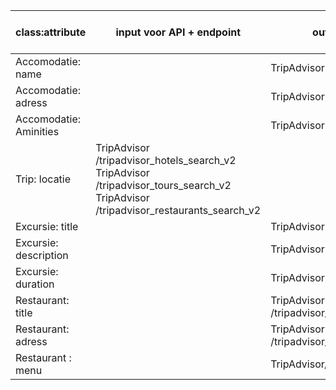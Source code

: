 | class:attribute        | input voor API + endpoint                                                                                                                 | output door API + eindpoint                    | geleverd door gebruiker | wordt opgeslagen | 
|------------------------|-------------------------------------------------------------------------------------------------------------------------------------------|------------------------------------------------|-------------------------|------------------|
| Accomodatie: name      |                                                                                                                                           | TripAdvisor /tripadvisor_hotels_search_v2      |                         | X                |                  
| Accomodatie: adress    |                                                                                                                                           | TripAdvisor /tripadvisor_hotels_search_v2      |                         | X                |
| Accomodatie: Aminities |                                                                                                                                           | TripAdvisor /tripadvisor_hotels_search_v2      |                         |                  |
| Trip: locatie          | TripAdvisor /tripadvisor_hotels_search_v2<br> TripAdvisor /tripadvisor_tours_search_v2<br/>TripAdvisor /tripadvisor_restaurants_search_v2 |                                                | X                       |                  |
| Excursie: title        |                                                                                                                                           | TripAdvisor /tripadvisor_tours_search_v2       |                         | X                |
| Excursie: description  |                                                                                                                                           | TripAdvisor /tripadvisor_tours_search_v2       |                         | X                |
| Excursie: duration     |                                                                                                                                           | TripAdvisor /tripadvisor_tours_search_v2       |                         | X                |
| Restaurant: title      |                                                                                                                                           | TripAdvisor /tripadvisor_restaurants_search_v2 |                         | X                |
| Restaurant: adress     |                                                                                                                                           | TripAdvisor /tripadvisor_restaurants_search_v2 |                         | X                |
| Restaurant : menu      |                                                                                                                                           | TripAdvisor/tripadvisor_restaurants_search_v2  |                         | X                |